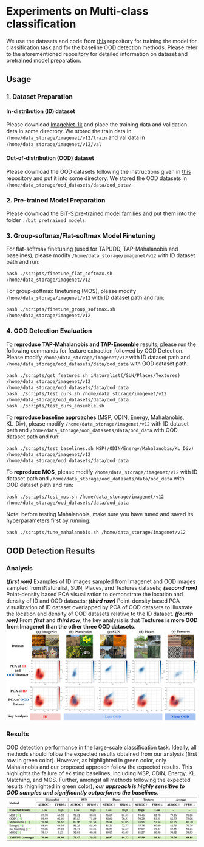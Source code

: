 # Experiments on Multi-class classification

We use the datasets and code from [this](https://github.com/deeplearning-wisc/large_scale_ood) repository for training the model for classification task and for the baseline OOD detection methods. Please refer to the aforementioned repository for detailed information on dataset and pretrained model preparation.

## Usage

### 1. Dataset Preparation

#### In-distribution (ID) dataset
Please download [ImageNet-1k](http://www.image-net.org/challenges/LSVRC/2012/index) and place the training data and validation data in some directory. We stored the train data in `/home/data_storage/imagenet/v12/train` and val data in `/home/data_storage/imagenet/v12/val`

#### Out-of-distribution (OOD) dataset
Please download the OOD datasets following the instructions given in [this](https://github.com/deeplearning-wisc/large_scale_ood) repository and put it into some directory. We stored the OOD datasets in `/home/data_storage/ood_datasets/data/ood_data/`.

### 2. Pre-trained Model Preparation

Please download the [BiT-S pre-trained model families](https://github.com/google-research/big_transfer)
and put them into the folder `./bit_pretrained_models`.


### 3. Group-softmax/Flat-softmax Model Finetuning

For flat-softmax finetuning (used for TAPUDD, TAP-Mahalanobis and baselines), please modify `/home/data_storage/imagenet/v12` with ID dataset path and run:

```
bash ./scripts/finetune_flat_softmax.sh /home/data_storage/imagenet/v12
```

For group-softmax finetuning (MOS), please modify `/home/data_storage/imagenet/v12` with ID dataset path and run:

```
bash ./scripts/finetune_group_softmax.sh /home/data_storage/imagenet/v12
```


### 4. OOD Detection Evaluation

To **reproduce TAP-Mahalanobis and TAP-Ensemble** results, please run the following commands for feature extraction followed by OOD Detection. Please modify `/home/data_storage/imagenet/v12` with ID dataset path and `/home/data_storage/ood_datasets/data/ood_data` with OOD dataset path.
```
bash ./scripts/get_features.sh iNaturalist(/SUN/Places/Textures) /home/data_storage/imagenet/v12 /home/data_storage/ood_datasets/data/ood_data
bash ./scripts/test_ours.sh /home/data_storage/imagenet/v12 /home/data_storage/ood_datasets/data/ood_data
bash ./scripts/test_ours_ensemble.sh 
```

To **reproduce baseline approaches** (MSP, ODIN, Energy, Mahalanobis, KL_Div), please modify `/home/data_storage/imagenet/v12` with ID dataset path and `/home/data_storage/ood_datasets/data/ood_data` with OOD dataset path and run:
```
bash ./scripts/test_baselines.sh MSP(/ODIN/Energy/Mahalanobis/KL_Div) /home/data_storage/imagenet/v12 /home/data_storage/ood_datasets/data/ood_data
```

To **reproduce MOS**, please modify `/home/data_storage/imagenet/v12` with ID dataset path and `/home/data_storage/ood_datasets/data/ood_data` with OOD dataset path and run:
```
bash ./scripts/test_mos.sh /home/data_storage/imagenet/v12 /home/data_storage/ood_datasets/data/ood_data
```

Note: before testing Mahalanobis, make sure you have tuned and saved its hyperparameters first by running:
```
bash ./scripts/tune_mahalanobis.sh /home/data_storage/imagenet/v12
```

## OOD Detection Results

### Analysis
<!-- ***(top)*** Examples of ID images sampled from Imagenet and OOD images sampled from iNaturalist, SUN, Places, and Textures dataset; ***(middle)*** Point-density based PCA visualization to demonstrate the location and density of ID and OOD datasets; ***(bottom)*** Point-density based PCA visualization of ID dataset overlapped by PCA of different OOD datasets to demonstrate the location and density of different OOD datasets relative to the ID dataset. Dataset images ***(top)*** and PCA ***(bottom)*** demonstrates that Textures is more different from Imagenet than other three OOD datasets. -->
***(first row)*** Examples of ID images sampled from Imagenet and OOD images sampled from iNaturalist, SUN, Places, and Textures datasets; ***(second row)*** Point-density based PCA visualization to demonstrate the location and density of ID and OOD datasets; ***(third row)*** Point-density based PCA visualization of ID dataset overlapped by PCA of  OOD datasets to illustrate the location and density of OOD datasets relative to the ID dataset. ***(fourth row)*** From ***first*** and ***third row***, the key analysis is that **Textures is more OOD from Imagenet than the other three OOD datasets**.
![pca_results](images/pca.png)

### Results
<!-- OOD detection performance comparison between TAPUDD method and baselines. Our method detects samples from Textures more OOD compared to samples from iNaturalist, SUN, Places (similar to the way humans perceive). -->
OOD detection performance in the large-scale classification task. Ideally, all methods should follow the expected results obtained from our analysis (first row in green color).
However, as highlighted in green color, only Mahalanobis and our proposed approach follow the expected results. This highlights the failure of existing baselines, including MSP, ODIN, Energy, KL Matching, and MOS.
Further, amongst all methods following the expected results (highlighted in green color), ***our approach is highly sensitive to OOD samples and significantly outperforms the baselines***. 
![results](images/multi-class.png)
